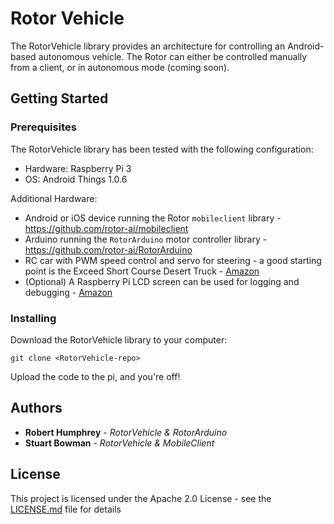 # Rotor Vehicle

The RotorVehicle library provides an architecture for controlling an Android-based autonomous vehicle. The Rotor can either be controlled manually from a client, or in autonomous mode (coming soon). 

## Getting Started

### Prerequisites

The RotorVehicle library has been tested with the following configuration:
- Hardware: Raspberry Pi 3
- OS: Android Things 1.0.6

Additional Hardware:
- Android or iOS device running the Rotor `mobileclient` library - https://github.com/rotor-ai/mobileclient
- Arduino running the `RotorArduino` motor controller library - https://github.com/rotor-ai/RotorArduino
- RC car with PWM speed control and servo for steering - a good starting point is the Exceed Short Course Desert Truck - [Amazon](https://www.amazon.com/Exceed-Racing-Desert-Course-2-4ghz/dp/9269802108/ref=sr_1_fkmrnull_1?keywords=Exceed+Racing+Desert+Short+Course+Truck&qid=1554669149&s=toys-and-games&sr=1-1-fkmrnull)
- (Optional) A Raspberry Pi LCD screen can be used for logging and debugging - [Amazon](https://www.amazon.com/gp/product/B0153R2A9I/ref=ppx_od_dt_b_asin_title_s01?ie=UTF8&psc=1)

### Installing

Download the RotorVehicle library to your computer:

```
git clone <RotorVehicle-repo>
```

Upload the code to the pi, and you're off!

## Authors

* **Robert Humphrey** - *RotorVehicle & RotorArduino*
* **Stuart Bowman** - *RotorVehicle & MobileClient*

## License

This project is licensed under the Apache 2.0 License - see the [LICENSE.md](LICENSE.md) file for details
